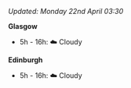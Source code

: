 *Updated: Monday 22nd April 03:30*

**Glasgow**

* 5h - 16h: :cloud: Cloudy

**Edinburgh**

* 5h - 16h: :cloud: Cloudy
